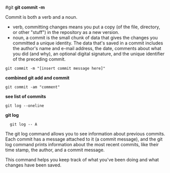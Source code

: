 #git 
**git commit -m**  

Commit is both a verb and a noun.

- verb, committing changes means you put a copy (of the file, directory, or other "stuff") in the repository as a new version.
- noun, a commit is the small chunk of data that gives the changes you committed a unique identity. The data that's saved in a commit includes the author's name and e-mail address, the date, comments about what you did (and why), an optional digital signature, and the unique identifier of the preceding commit.

```
git commit -m "[insert commit message here]"
```

**combined git add and commit**

```
git commit -am "comment"
```

 **see list of commits**

```
git log --oneline
```

**git log**

```
  git log -- A
```

The git log command allows you to see information about previous commits. Each commit has a message attached to it (a commit message), and the git log command prints information about the most recent commits, like their time stamp, the author, and a commit message. 

This command helps you keep track of what you've been doing and what changes have been saved.